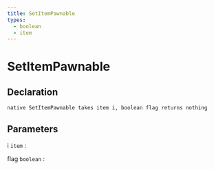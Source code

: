 ```yaml
---
title: SetItemPawnable
types:
  - boolean
  - item
---
```


# SetItemPawnable

## Declaration

```jass
native SetItemPawnable takes item i, boolean flag returns nothing
```

## Parameters
i `item`
: 

flag `boolean`
: 
